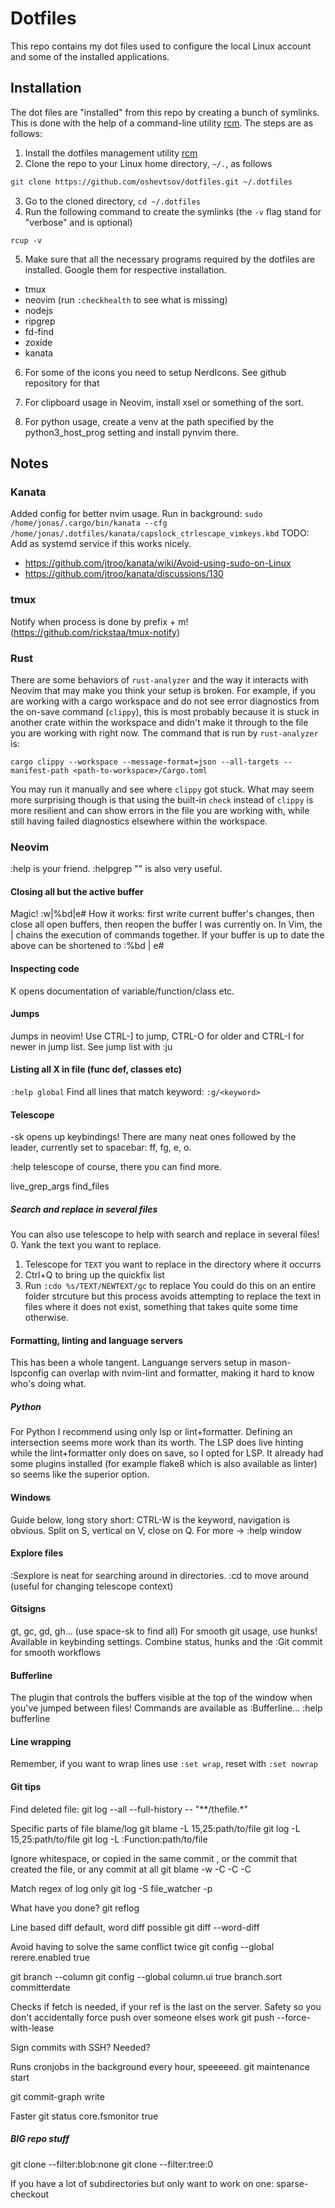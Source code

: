 # Dotfiles

This repo contains my dot files used to configure the local Linux account and some of the installed
applications.

## Installation

The dot files are "installed" from this repo by creating a bunch of symlinks. This is done with the
help of a command-line utility [rcm](https://github.com/thoughtbot/rcm). The steps are as follows:

1. Install the dotfiles management utility [rcm](https://github.com/thoughtbot/rcm)
2. Clone the repo to your Linux home directory, `~/.`, as follows

```sh
git clone https://github.com/oshevtsov/dotfiles.git ~/.dotfiles
```

3. Go to the cloned directory, `cd ~/.dotfiles`
4. Run the following command to create the symlinks (the `-v` flag stand for "verbose" and is
   optional)

```
rcup -v
```

5. Make sure that all the necessary programs required by the dotfiles are installed. Google them for respective installation.

- tmux
- neovim (run `:checkhealth` to see what is missing)
- nodejs
- ripgrep
- fd-find
- zoxide
- kanata

6. For some of the icons you need to setup NerdIcons. See github repository for that

7. For clipboard usage in Neovim, install xsel or something of the sort.

8. For python usage, create a venv at the path specified by the python3_host_prog setting and install pynvim there.

## Notes

### Kanata
Added config for better nvim usage. Run in background:
`sudo /home/jonas/.cargo/bin/kanata --cfg /home/jonas/.dotfiles/kanata/capslock_ctrlescape_vimkeys.kbd`
TODO: Add as systemd service if this works nicely.
- https://github.com/jtroo/kanata/wiki/Avoid-using-sudo-on-Linux
- https://github.com/jtroo/kanata/discussions/130

### tmux
Notify when process is done by prefix + m! (https://github.com/rickstaa/tmux-notify)

### Rust

There are some behaviors of `rust-analyzer` and the way it interacts with Neovim that may make you think your
setup is broken. For example, if you are working with a cargo workspace and do not see error diagnostics
from the on-save command (`clippy`), this is most probably because it is stuck in another crate within the
workspace and didn't make it through to the file you are working with right now. The command that is run
by `rust-analyzer` is:

```shell
cargo clippy --workspace --message-format=json --all-targets --manifest-path <path-to-workspace>/Cargo.toml
```

You may run it manually and see where `clippy` got stuck. What may seem more surprising though is that using
the built-in `check` instead of `clippy` is more resilient and can show errors in the file you are working
with, while still having failed diagnostics elsewhere within the workspace.

### Neovim
:help is your friend. :helpgrep "<pattern>" is also very useful.

#### Closing all but the active buffer
Magic!
:w|%bd|e#
How it works: first write current buffer's changes, then close all open buffers, then reopen the buffer I was currently on. In Vim, the | chains the execution of commands together. If your buffer is up to date the above can be shortened to :%bd | e#


#### Inspecting code
K opens documentation of variable/function/class etc.

#### Jumps
Jumps in neovim! Use CTRL-] to jump, CTRL-O for older and CTRL-I for newer in jump list. See jump list with :ju

#### Listing all X in file (func def, classes etc)
`:help global`
Find all lines that match keyword:
`:g/<keyword>`

#### Telescope
<leader>-sk opens up keybindings! There are many neat ones followed by the leader, currently set to spacebar:
ff, fg, e, o.

:help telescope of course, there you can find more.

live_grep_args
find_files

##### Search and replace in several files
You can also use telescope to help with search and replace in several files!
0. Yank the text you want to replace.
1. Telescope for `TEXT` you want to replace in the directory where it occurrs
2. Ctrl+Q to bring up the quickfix list
3. Run `:cdo %s/TEXT/NEWTEXT/gc` to replace
You could do this on an entire folder strcuture but this process avoids attempting to replace the text in files where it does not exist, something that takes quite some time otherwise.

#### Formatting, linting and language servers
This has been a whole tangent. Languange servers setup in mason-lspconfig can overlap with nvim-lint and formatter, making it hard to know who's doing what.

##### Python
For Python I recommend using only lsp or lint+formatter. Defining an intersection seems more work than its worth.
The LSP does live hinting while the lint+formatter only does on save, so I opted for LSP. It already had some plugins
installed (for example flake8 which is also available as linter) so seems like the superior option.

#### Windows
Guide below, long story short: CTRL-W is the keyword, navigation is obvious.
Split on S, vertical on V, close on Q.
For more -> :help window

#### Explore files
:Sexplore is neat for searching around in directories.
:cd to move around (useful for changing telescope context)

#### Gitsigns
gt, gc, gd, gh... (use space-sk to find all)
For smooth git usage, use hunks! Available in keybinding settings. Combine status, hunks and the :Git commit for smooth workflows

#### Bufferline
The plugin that controls the buffers visible at the top of the window when you've jumped between files! Commands are available as :Bufferline...
:help bufferline

#### Line wrapping
Remember, if you want to wrap lines use `:set wrap`, reset with `:set nowrap`

#### Git tips

Find deleted file:
git log --all --full-history -- "**/thefile.*"


Specific parts of file blame/log
git blame -L 15,25:path/to/file
git log -L 15,25:path/to/file
git log -L :Function:path/to/file

Ignore whitespace, or copied in the same commit , or the commit that created the file, or any commit at all
git blame -w -C -C -C

Match regex of log only
git log -S file_watcher -p

What have you done?
git reflog

Line based diff default, word diff possible
git diff --word-diff

Avoid having to solve the same conflict twice
git config --global rerere.enabled true


git branch --column
git config --global column.ui true
branch.sort committerdate


Checks if fetch is needed, if your ref is the last on the server. Safety so you don't accidentally force push over someone elses work
git push --force-with-lease

Sign commits with SSH? Needed?

Runs cronjobs in the background every hour, speeeeed.
git maintenance start

git commit-graph write

Faster git status
core.fsmonitor true


##### BIG repo stuff
git clone --filter:blob:none
git clone --filter:tree:0

If you have a lot of subdirectories but only want to work on one:
sparse-checkout
